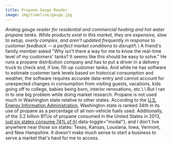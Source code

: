 ```yaml
---
title: Propane Gauge Reader
image: img/timeline/gauge.jpg
---
```

*Analog gauge reader for residential and commercial heating and hot water propane tanks. While products exist in this market, they are expensive, slow to setup, overly complex, and aren't updated frequently in response to customer feedback -- a perfect market conditions to disrupt!*\\
\\
A friend's family member asked "Why isn't there a way for me to know the real-time level of my customers' tanks? It seems like this should be easy to solve." He runs a propane distribution company and has to put a driver in a delivery truck to check and, if low, fill-up customer tanks. And while he has software to estimate customer tank levels based on historical consumption and weather, the software requires accurate data-entry and cannot account for unexpected changes in consumption from visiting guests, vacations, kids going off to college, babies being born, interior renovations, etc.\\
\\
But I ran in to one big problem while doing market research. Propane is not used much in Washington state relative to other states. According to the [U.S. Energy Information Administration](http://www.eia.gov), Washington state is ranked 34th in its use of propane as a percentage of all non-vehicle fuels used. Additionally, of the 3.2 billion BTUs of propane consumed in the United States in 2013, [just six states consume 74% of it](#modal1){:data-toggle="modal"}, and I don't live anywhere near those six states: Texas, Kansas, Lousiana, Iowa, Vermont, and New Hampshire. It doesn't make much sense to start a business to serve a market that's hard for me to access.
